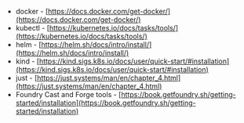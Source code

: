 <!--@include: ./_astria-cli-install.md-->

- docker - [https://docs.docker.com/get-docker/](https://docs.docker.com/get-docker/)
- kubectl - [https://kubernetes.io/docs/tasks/tools/](https://kubernetes.io/docs/tasks/tools/)
- helm - [https://helm.sh/docs/intro/install/](https://helm.sh/docs/intro/install/)
- kind - [https://kind.sigs.k8s.io/docs/user/quick-start/#installation](https://kind.sigs.k8s.io/docs/user/quick-start/#installation)
- just - [https://just.systems/man/en/chapter_4.html](https://just.systems/man/en/chapter_4.html)
- Foundry Cast and Forge tools -
  [https://book.getfoundry.sh/getting-started/installation](https://book.getfoundry.sh/getting-started/installation)
